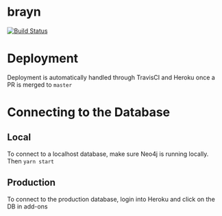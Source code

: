 # brayn

[![Build Status](https://travis-ci.org/sghiassy/brayn.svg?branch=master)](https://travis-ci.org/sghiassy/brayn)

# Deployment

Deployment is automatically handled through TravisCI and Heroku once a PR is merged to `master`

# Connecting to the Database

## Local

To connect to a localhost database, make sure Neo4j is running locally. Then `yarn start`

## Production

To connect to the production database, login into Heroku and click on the DB in add-ons
